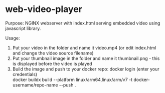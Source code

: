 # web-video-player

Purpose:
NGINX webserver with index.html serving embedded video using javascript library.

Usage:
1. Put your video in the folder and name it video.mp4 (or edit index.html and change the video source filename)
2. Put your thumbnail image in the folder and name it thumbnail.png - this is displayed before the video is played
3. Build the image and push to your docker repo:
	docker login (enter your credentials)  
	docker buildx build --platform linux/arm64,linux/arm/v7 -t docker-username/repo-name --push .  

